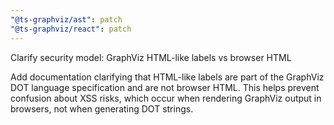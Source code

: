 ```yaml
---
"@ts-graphviz/ast": patch
"@ts-graphviz/react": patch
---
```


Clarify security model: GraphViz HTML-like labels vs browser HTML

Add documentation clarifying that HTML-like labels are part of the GraphViz DOT language specification and are not browser HTML. This helps prevent confusion about XSS risks, which occur when rendering GraphViz output in browsers, not when generating DOT strings.